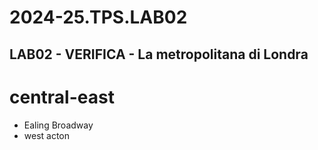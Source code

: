 # 2024-25.TPS.LAB02
## LAB02 - VERIFICA - La metropolitana di Londra
# central-east
- Ealing Broadway
- west acton